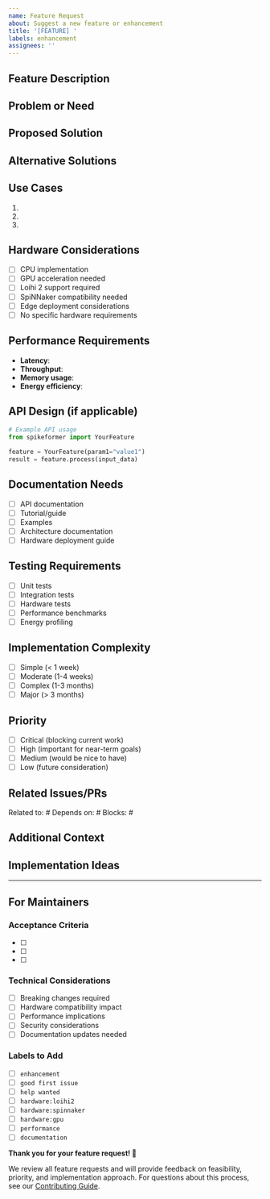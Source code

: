 ```yaml
---
name: Feature Request
about: Suggest a new feature or enhancement
title: '[FEATURE] '
labels: enhancement
assignees: ''
---
```


## Feature Description
<!-- A clear and concise description of the feature you're requesting -->

## Problem or Need
<!-- Describe the problem this feature would solve or the need it addresses -->

## Proposed Solution
<!-- Describe your preferred solution or approach -->

## Alternative Solutions
<!-- Describe any alternative solutions or features you've considered -->

## Use Cases
<!-- Provide specific use cases or scenarios where this feature would be valuable -->
1. 
2. 
3. 

## Hardware Considerations
<!-- If applicable, specify hardware implications -->
- [ ] CPU implementation
- [ ] GPU acceleration needed
- [ ] Loihi 2 support required
- [ ] SpiNNaker compatibility needed
- [ ] Edge deployment considerations
- [ ] No specific hardware requirements

## Performance Requirements
<!-- If applicable, specify performance expectations -->
- **Latency**: 
- **Throughput**: 
- **Memory usage**: 
- **Energy efficiency**: 

## API Design (if applicable)
<!-- Provide a rough API design or interface specification -->
```python
# Example API usage
from spikeformer import YourFeature

feature = YourFeature(param1="value1")
result = feature.process(input_data)
```

## Documentation Needs
<!-- What documentation would be needed for this feature? -->
- [ ] API documentation
- [ ] Tutorial/guide
- [ ] Examples
- [ ] Architecture documentation
- [ ] Hardware deployment guide

## Testing Requirements
<!-- What types of testing would be needed? -->
- [ ] Unit tests
- [ ] Integration tests
- [ ] Hardware tests
- [ ] Performance benchmarks
- [ ] Energy profiling

## Implementation Complexity
<!-- Your assessment of implementation complexity -->
- [ ] Simple (< 1 week)
- [ ] Moderate (1-4 weeks)
- [ ] Complex (1-3 months)
- [ ] Major (> 3 months)

## Priority
<!-- How important is this feature to you? -->
- [ ] Critical (blocking current work)
- [ ] High (important for near-term goals)
- [ ] Medium (would be nice to have)
- [ ] Low (future consideration)

## Related Issues/PRs
<!-- Link to related issues or pull requests -->
Related to: #
Depends on: #
Blocks: #

## Additional Context
<!-- Add any other context, mockups, research, or examples -->

## Implementation Ideas
<!-- If you have ideas about how to implement this, share them -->

---

## For Maintainers

### Acceptance Criteria
<!-- To be filled by maintainers -->
- [ ] 
- [ ] 
- [ ] 

### Technical Considerations
<!-- To be filled by maintainers -->
- [ ] Breaking changes required
- [ ] Hardware compatibility impact
- [ ] Performance implications
- [ ] Security considerations
- [ ] Documentation updates needed

### Labels to Add
<!-- Maintainers: Add appropriate labels -->
- [ ] `enhancement`
- [ ] `good first issue`
- [ ] `help wanted`
- [ ] `hardware:loihi2`
- [ ] `hardware:spinnaker`
- [ ] `hardware:gpu`
- [ ] `performance`
- [ ] `documentation`

**Thank you for your feature request! 🚀**

We review all feature requests and will provide feedback on feasibility, priority, and implementation approach. For questions about this process, see our [Contributing Guide](../../CONTRIBUTING.md).